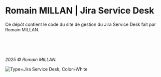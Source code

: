 # Romain MILLAN | Jira Service Desk
Ce dépôt contient le code du site de gestion du Jira Service Desk fait par Romain MILLAN.

<br>
<br>
<br>

_2025 © Romain MILLAN._

![Type=Jira Service Desk, Color=White](https://github.com/user-attachments/assets/8ed7af8f-d408-48e3-b8c5-a8c0d1df00a9)
